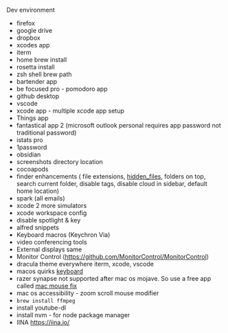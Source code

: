 

Dev environment


- firefox
- google drive
- dropbox
- xcodes app
- iterm 
- home brew install
- rosetta install
- zsh shell brew path
- bartender app
- be focused pro - pomodoro app
- github desktop
- vscode
- xcode app - multiple xcode app setup
- Things app
- fantastical app 2 (microsoft outlook personal requires app password not traditional password)
- istats pro
- 1password
- obsidian
- screenshots directory location
- cocoapods
- finder enhancements ( file extensions, [hidden_files](hidden_files.md), folders on top, search current folder, disable tags, disable cloud in sidebar, default home location)
- spark (all emails)
- xcode 2 more simulators
- xcode workspace config
- disable spotlight & key
- alfred snippets
- Keyboard macros (Keychron Via)
- video conferencing tools
- External displays same 
- Monitor Control (https://github.com/MonitorControl/MonitorControl)
- dracula theme everywhere iterm, xcode, vscode
-  macos quirks [keyboard](os/mac/keyboard.md)
- razer synapse not supported after mac os mojave. So use a free app called [mac mouse fix](https://mousefix.org/about/)
- mac os accessibility - zoom scroll mouse modifier
- `brew install ffmpeg`
- install youtube-dl
- install nvm - for node package manager
- IINA https://iina.io/
